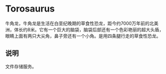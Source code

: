 # Torosaurus

牛角龙，牛角龙是生活在白垩纪晚期的草食性恐龙，距今约7000万年前的北美洲，体长约8米。它有一个巨大的脑袋，脑袋后部还有一个色彩艳丽的超大头盾，眼睛上面有两只大尖角，鼻子旁还有一个小角。是用四条腿行走的草食性恐龙。

## 说明

文件存储服务。
